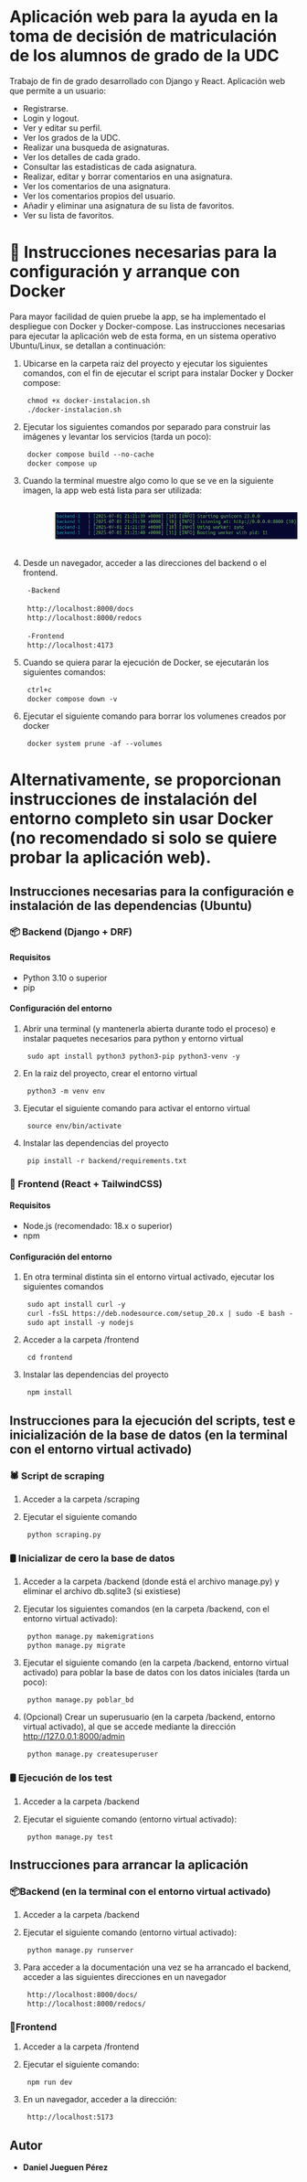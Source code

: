 # Aplicación web para la ayuda en la toma de decisión de matriculación de los alumnos de grado de la UDC

Trabajo de fin de grado desarrollado con Django y React. Aplicación web que permite a un usuario:
- Registrarse. 
- Login y logout.
- Ver y editar su perfil.
- Ver los grados de la UDC.
- Realizar una busqueda de asignaturas.
- Ver los detalles de cada grado.
- Consultar las estadisticas de cada asignatura.
- Realizar, editar y borrar comentarios en una asignatura. 
- Ver los comentarios de una asignatura.
- Ver los comentarios propios del usuario.
- Añadir y eliminar una asignatura de su lista de favoritos.
- Ver su lista de favoritos.

# 🐋 Instrucciones necesarias para la configuración y arranque con Docker

Para mayor facilidad de quien pruebe la app, se ha implementado el despliegue con Docker y Docker-compose. Las instrucciones necesarias para ejecutar la aplicación web de esta forma, en un sistema operativo Ubuntu/Linux, se detallan a continuación:

1. Ubicarse en la carpeta raiz del proyecto y ejecutar los siguientes comandos, con el fin de ejecutar el script para instalar Docker y Docker compose:
        
        chmod +x docker-instalacion.sh
        ./docker-instalacion.sh

2. Ejecutar los siguientes comandos por separado para construir las imágenes y levantar los servicios (tarda un poco):

        docker compose build --no-cache
        docker compose up

3. Cuando la terminal muestre algo como lo que se ve en la siguiente imagen, la app web está lista para ser utilizada:


<div style="margin-left: 80px; margin-top: 30px; margin-bottom: 30px;">
        <img src="assets/docker-ready.png" alt="App web lista para ser utilizada" />
</div>


4. Desde un navegador, acceder a las direcciones del backend o el frontend.

        -Backend

        http://localhost:8000/docs 
        http://localhost:8000/redocs

        -Frontend
        http://localhost:4173

5. Cuando se quiera parar la ejecución de Docker, se ejecutarán los siguientes comandos:

        ctrl+c
        docker compose down -v

6. Ejecutar el siguiente comando para borrar los volumenes creados por docker

        docker system prune -af --volumes

# Alternativamente, se proporcionan instrucciones de instalación del entorno completo sin usar Docker (no recomendado si solo se quiere probar la aplicación web).

## Instrucciones necesarias para la configuración e instalación de las dependencias (Ubuntu)

### 📦 Backend (Django + DRF)

#### Requisitos
- Python 3.10 o superior
- pip

#### Configuración del entorno

1. Abrir una terminal (y mantenerla abierta durante todo el proceso) e instalar paquetes necesarios para python y entorno virtual

        sudo apt install python3 python3-pip python3-venv -y
   
2. En la raiz del proyecto, crear el entorno virtual

        python3 -m venv env

3. Ejecutar el siguiente comando para activar el entorno virtual

        source env/bin/activate

4. Instalar las dependencias del proyecto

        pip install -r backend/requirements.txt

### 🎨 Frontend (React + TailwindCSS)

#### Requisitos
- Node.js (recomendado: 18.x o superior)
- npm

#### Configuración del entorno

1. En otra terminal distinta sin el entorno virtual activado, ejecutar los siguientes comandos 

        sudo apt install curl -y
        curl -fsSL https://deb.nodesource.com/setup_20.x | sudo -E bash -
        sudo apt install -y nodejs

2. Acceder a la carpeta /frontend

        cd frontend

3. Instalar las dependencias del proyecto

        npm install

## Instrucciones para la ejecución del scripts, test e inicialización de la base de datos (en la terminal con el entorno virtual activado)

### 🕷️ Script de scraping

1. Acceder a la carpeta /scraping

2. Ejecutar el siguiente comando

        python scraping.py

### 🛢️ Inicializar de cero la base de datos

1. Acceder a la carpeta /backend (donde está el archivo manage.py) y eliminar el archivo db.sqlite3 (si existiese)

2. Ejecutar los siguientes comandos (en la carpeta /backend, con el entorno virtual activado):

        python manage.py makemigrations
        python manage.py migrate

3. Ejecutar el siguiente comando (en la carpeta /backend, entorno virtual activado) para poblar la base de datos con los datos iniciales (tarda un poco):

        python manage.py poblar_bd

4. (Opcional) Crear un superusuario (en la carpeta /backend, entorno virtual activado), al que se accede mediante la dirección http://127.0.0.1:8000/admin


        python manage.py createsuperuser

### 🛢️ Ejecución de los test

1. Acceder a la carpeta /backend

2. Ejecutar el siguiente comando (entorno virtual activado):

        python manage.py test

## Instrucciones para arrancar la aplicación

### 📦Backend (en la terminal con el entorno virtual activado)

1. Acceder a la carpeta /backend

2. Ejecutar el siguiente comando (entorno virtual activado):

        python manage.py runserver

3. Para acceder a la documentación una vez se ha arrancado el backend, acceder a las siguientes direcciones en un navegador

        http://localhost:8000/docs/
        http://localhost:8000/redocs/

### 🎨Frontend

1. Acceder a la carpeta /frontend

2. Ejecutar el siguiente comando:

        npm run dev

3. En un navegador, acceder a la dirección:
        
        http://localhost:5173


## Autor

* **Daniel Jueguen Pérez**
